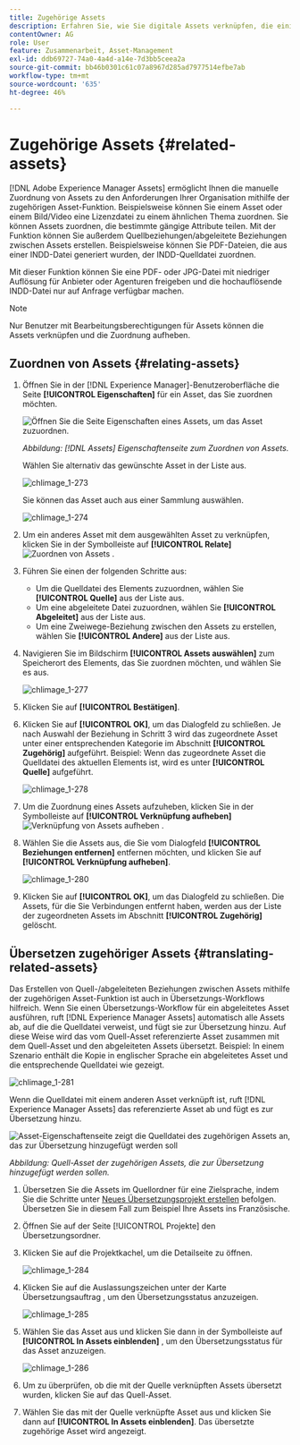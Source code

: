```yaml
---
title: Zugehörige Assets
description: Erfahren Sie, wie Sie digitale Assets verknüpfen, die einige gemeinsame Attribute aufweisen. Erstellen Sie außerdem Quell-abgeleitete Beziehungen zwischen digitalen Assets.
contentOwner: AG
role: User
feature: Zusammenarbeit, Asset-Management
exl-id: ddb69727-74a0-4a4d-a14e-7d3bb5ceea2a
source-git-commit: bb46b0301c61c07a8967d285ad7977514efbe7ab
workflow-type: tm+mt
source-wordcount: '635'
ht-degree: 46%

---
```


# Zugehörige Assets {#related-assets}

[!DNL Adobe Experience Manager Assets] ermöglicht Ihnen die manuelle Zuordnung von Assets zu den Anforderungen Ihrer Organisation mithilfe der zugehörigen Asset-Funktion. Beispielsweise können Sie einem Asset oder einem Bild/Video eine Lizenzdatei zu einem ähnlichen Thema zuordnen. Sie können Assets zuordnen, die bestimmte gängige Attribute teilen. Mit der Funktion können Sie außerdem Quellbeziehungen/abgeleitete Beziehungen zwischen Assets erstellen. Beispielsweise können Sie PDF-Dateien, die aus einer INDD-Datei generiert wurden, der INDD-Quelldatei zuordnen.

Mit dieser Funktion können Sie eine PDF- oder JPG-Datei mit niedriger Auflösung für Anbieter oder Agenturen freigeben und die hochauflösende INDD-Datei nur auf Anfrage verfügbar machen.

>[!NOTE]
>
>Nur Benutzer mit Bearbeitungsberechtigungen für Assets können die Assets verknüpfen und die Zuordnung aufheben.

## Zuordnen von Assets {#relating-assets}

1. Öffnen Sie in der [!DNL Experience Manager]-Benutzeroberfläche die Seite **[!UICONTROL Eigenschaften]** für ein Asset, das Sie zuordnen möchten.

   ![Öffnen Sie die Seite Eigenschaften eines Assets, um das Asset zuzuordnen.](assets/asset-properties-relate-assets.png)

   *Abbildung:  [!DNL Assets]  Eigenschaftenseite zum Zuordnen von Assets.*

   Wählen Sie alternativ das gewünschte Asset in der Liste aus.

   ![chlimage_1-273](assets/chlimage_1-273.png)

   Sie können das Asset auch aus einer Sammlung auswählen.

   ![chlimage_1-274](assets/chlimage_1-274.png)

1. Um ein anderes Asset mit dem ausgewählten Asset zu verknüpfen, klicken Sie in der Symbolleiste auf **[!UICONTROL Relate]** ![Zuordnen von Assets](assets/do-not-localize/link-relate.png) .
1. Führen Sie einen der folgenden Schritte aus:

   * Um die Quelldatei des Elements zuzuordnen, wählen Sie **[!UICONTROL Quelle]** aus der Liste aus.
   * Um eine abgeleitete Datei zuzuordnen, wählen Sie **[!UICONTROL Abgeleitet]** aus der Liste aus.
   * Um eine Zweiwege-Beziehung zwischen den Assets zu erstellen, wählen Sie **[!UICONTROL Andere]** aus der Liste aus.

1. Navigieren Sie im Bildschirm **[!UICONTROL Assets auswählen]** zum Speicherort des Elements, das Sie zuordnen möchten, und wählen Sie es aus.

   ![chlimage_1-277](assets/chlimage_1-277.png)

1. Klicken Sie auf **[!UICONTROL Bestätigen]**.
1. Klicken Sie auf **[!UICONTROL OK]**, um das Dialogfeld zu schließen. Je nach Auswahl der Beziehung in Schritt 3 wird das zugeordnete Asset unter einer entsprechenden Kategorie im Abschnitt **[!UICONTROL Zugehörig]** aufgeführt. Beispiel: Wenn das zugeordnete Asset die Quelldatei des aktuellen Elements ist, wird es unter **[!UICONTROL Quelle]** aufgeführt.

   ![chlimage_1-278](assets/chlimage_1-278.png)

1. Um die Zuordnung eines Assets aufzuheben, klicken Sie in der Symbolleiste auf **[!UICONTROL Verknüpfung aufheben]** ![Verknüpfung von Assets aufheben](assets/do-not-localize/link-unrelate-icon.png) .

1. Wählen Sie die Assets aus, die Sie vom Dialogfeld **[!UICONTROL Beziehungen entfernen]** entfernen möchten, und klicken Sie auf **[!UICONTROL Verknüpfung aufheben]**.

   ![chlimage_1-280](assets/chlimage_1-280.png)

1. Klicken Sie auf **[!UICONTROL OK]**, um das Dialogfeld zu schließen. Die Assets, für die Sie Verbindungen entfernt haben, werden aus der Liste der zugeordneten Assets im Abschnitt **[!UICONTROL Zugehörig]** gelöscht.

## Übersetzen zugehöriger Assets {#translating-related-assets}

Das Erstellen von Quell-/abgeleiteten Beziehungen zwischen Assets mithilfe der zugehörigen Asset-Funktion ist auch in Übersetzungs-Workflows hilfreich. Wenn Sie einen Übersetzungs-Workflow für ein abgeleitetes Asset ausführen, ruft [!DNL Experience Manager Assets] automatisch alle Assets ab, auf die die Quelldatei verweist, und fügt sie zur Übersetzung hinzu. Auf diese Weise wird das vom Quell-Asset referenzierte Asset zusammen mit dem Quell-Asset und den abgeleiteten Assets übersetzt. Beispiel: In einem Szenario enthält die Kopie in englischer Sprache ein abgeleitetes Asset und die entsprechende Quelldatei wie gezeigt.

![chlimage_1-281](assets/chlimage_1-281.png)

Wenn die Quelldatei mit einem anderen Asset verknüpft ist, ruft [!DNL Experience Manager Assets] das referenzierte Asset ab und fügt es zur Übersetzung hinzu.

![Asset-Eigenschaftenseite zeigt die Quelldatei des zugehörigen Assets an, das zur Übersetzung hinzugefügt werden soll](assets/asset-properties-source-asset.png)

*Abbildung: Quell-Asset der zugehörigen Assets, die zur Übersetzung hinzugefügt werden sollen.*

1. Übersetzen Sie die Assets im Quellordner für eine Zielsprache, indem Sie die Schritte unter [Neues Übersetzungsprojekt erstellen](translation-projects.md#create-a-new-translation-project) befolgen. Übersetzen Sie in diesem Fall zum Beispiel Ihre Assets ins Französische.

1. Öffnen Sie auf der Seite [!UICONTROL Projekte] den Übersetzungsordner.

1. Klicken Sie auf die Projektkachel, um die Detailseite zu öffnen.

   ![chlimage_1-284](assets/chlimage_1-284.png)

1. Klicken Sie auf die Auslassungszeichen unter der Karte Übersetzungsauftrag , um den Übersetzungsstatus anzuzeigen.

   ![chlimage_1-285](assets/chlimage_1-285.png)

1. Wählen Sie das Asset aus und klicken Sie dann in der Symbolleiste auf **[!UICONTROL In Assets einblenden]** , um den Übersetzungsstatus für das Asset anzuzeigen.

   ![chlimage_1-286](assets/chlimage_1-286.png)

1. Um zu überprüfen, ob die mit der Quelle verknüpften Assets übersetzt wurden, klicken Sie auf das Quell-Asset.

1. Wählen Sie das mit der Quelle verknüpfte Asset aus und klicken Sie dann auf **[!UICONTROL In Assets einblenden]**. Das übersetzte zugehörige Asset wird angezeigt.
